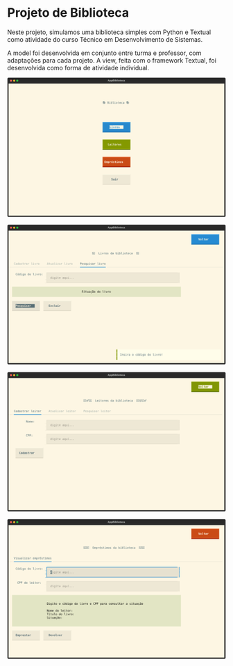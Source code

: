 # Projeto de Biblioteca

Neste projeto, simulamos uma biblioteca simples com Python e Textual como atividade do curso Técnico em Desenvolvimento de Sistemas.

A model foi desenvolvida em conjunto entre turma e professor, com adaptações para cada projeto.
A view, feita com o framework Textual, foi desenvolvida como forma de atividade individual.

![Getting Started](./img/tela_inicial.svg)

![Getting Started](./img/tela_livros.svg)

![Getting Started](./img/tela_leitores.svg)

![Getting Started](./img/tels_emprestimos.svg)
